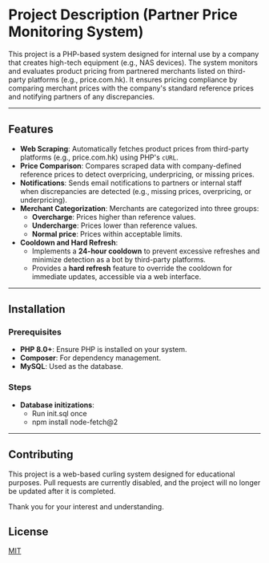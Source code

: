 # Project Description (Partner Price Monitoring System)

This project is a PHP-based system designed for internal use by a company that creates high-tech equipment (e.g., NAS devices). The system monitors and evaluates product pricing from partnered merchants listed on third-party platforms (e.g., price.com.hk). It ensures pricing compliance by comparing merchant prices with the company's standard reference prices and notifying partners of any discrepancies.

---

## Features

- **Web Scraping**: Automatically fetches product prices from third-party platforms (e.g., price.com.hk) using PHP's `cURL`.
- **Price Comparison**: Compares scraped data with company-defined reference prices to detect overpricing, underpricing, or missing prices.
- **Notifications**: Sends email notifications to partners or internal staff when discrepancies are detected (e.g., missing prices, overpricing, or underpricing).
- **Merchant Categorization**: Merchants are categorized into three groups:
  - **Overcharge**: Prices higher than reference values.
  - **Undercharge**: Prices lower than reference values.
  - **Normal price**: Prices within acceptable limits.
- **Cooldown and Hard Refresh**:
  - Implements a **24-hour cooldown** to prevent excessive refreshes and minimize detection as a bot by third-party platforms.
  - Provides a **hard refresh** feature to override the cooldown for immediate updates, accessible via a web interface.

---

## Installation

### Prerequisites

- **PHP 8.0+**: Ensure PHP is installed on your system.
- **Composer**: For dependency management.
- **MySQL**: Used as the database.

### Steps

- **Database initizations**:
  - Run init.sql once
  - npm install node-fetch@2

---

## Contributing

This project is a web-based curling system designed for educational purposes. Pull requests are currently disabled, and the project will no longer be updated after it is completed.

Thank you for your interest and understanding.

## License

[MIT](https://choosealicense.com/licenses/mit/)